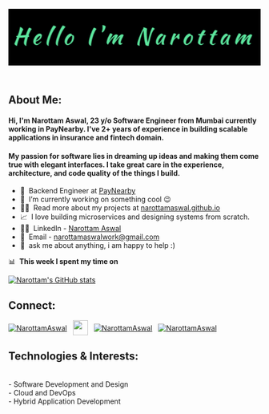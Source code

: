 <img align="center" src="https://raw.githubusercontent.com/narottamaswal/narottamaswal.github.io/main/images/sss.png" alt="NarottamAswal" /></a>&nbsp;&nbsp;
# <h2 align="left">About Me:</h2>

#### Hi, I'm Narottam Aswal, 23 y/o Software Engineer from Mumbai currently working in PayNearby. I've 2+ years of experience in building scalable applications in insurance and fintech domain.
#### My passion for software lies in dreaming up ideas and making them come true with elegant interfaces. I take great care in the experience, architecture, and code quality of the things I build.

- 💼 &nbsp;Backend Engineer at [PayNearby](https://paynearby.in/)
- 🔭 &nbsp;I’m currently working on something cool :wink:
- 👨‍💻 &nbsp;Read more about my projects at [narottamaswal.github.io](https://narottamaswal.github.io)
- 📈 &nbsp;I love building microservices and designing systems from scratch.
- 🙋‍♀️ &nbsp;LinkedIn - <a href="https://www.linkedin.com/in/narottamaswal/">Narottam Aswal</a>
- 💼 &nbsp;Email - [narottamaswalwork@gmail.com](mailto:narottamaswalwork@gmail.com)
- 💬 &nbsp;ask me about anything, i am happy to help :)


📊 &nbsp;**This week I spent my time on**

[![Narottam's GitHub stats](https://github-readme-stats.vercel.app/api?username=narottamaswal)](https://github.com/narottamaswal/github-readme-stats)
  
<h2 align="left">Connect:</h2>
<p align="left">
<a href="https://linkedin.com/in/narottamaswal" target="blank"><img align="center" src="https://raw.githubusercontent.com/rahuldkjain/github-profile-readme-generator/master/src/images/icons/Social/linked-in-alt.svg" alt="NarottamAswal" height="30" width="40" /></a>&nbsp;&nbsp;
  <a href="https://www.hackerrank.com/narottam98678" target="blank"><img align="center" src="https://upload.wikimedia.org/wikipedia/commons/4/40/HackerRank_Icon-1000px.png" height="30" width="30" /></a>&nbsp;&nbsp;
  <a href="https://leetcode.com/narottam12/" target="blank"><img align="center" src="https://upload.wikimedia.org/wikipedia/commons/1/19/LeetCode_logo_black.png" alt="NarottamAswal" height="30" width="40" /></a>&nbsp;&nbsp;
  <a href="https://twitter.com/wolfstorm_01" target="blank"><img align="center" src="https://raw.githubusercontent.com/rahuldkjain/github-profile-readme-generator/master/src/images/icons/Social/twitter.svg" alt="NarottamAswal" height="30" width="40" /></a>
 


<h2 align="left">Technologies & Interests:</h2>
</br>
- Software Development and Design
</br>
- Cloud and DevOps
</br>
- Hybrid Application Development


